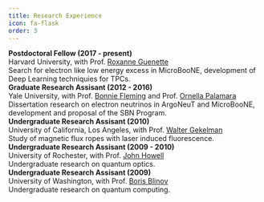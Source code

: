 ```yaml
---
title: Research Experience
icon: fa-flask
order: 3
---
```


<!-- <a href="#" class="image featured"><img src="assets/images/pic08.jpg" alt="" /></a> -->
<div style="font-weight: bold"> Postdoctoral Fellow (2017 - present) </div>
Harvard University, with Prof. <a href="https://www.physics.harvard.edu/people/facpages/guenette">Roxanne Guenette </a> <br>
Search for electron like low energy excess in MicroBooNE, development of
Deep Learning techniquies for TPCs.

<div style="font-weight: bold"> Graduate Research Assisant (2012 - 2016) </div>
Yale University, with Prof. <a href="https://physics.yale.edu/people/bonnie-fleming">Bonnie Fleming</a> and Prof. <a href="https://physics.yale.edu/people/ornella-palamara">Ornella Palamara </a> <br>
Dissertation research on electron neutrinos in ArgoNeuT and MicroBooNE,
development and proposal of the SBN Program.

<div style="font-weight: bold"> Undergraduate Research Assisant (2010) </div>
University of California, Los Angeles, with Prof. <a href="http://www.pa.ucla.edu/directory/walter-gekelman">Walter Gekelman</a> <br>
Study of magnetic flux ropes with laser induced fluorescence.

<div style="font-weight: bold"> Undergraduate Research Assisant (2009 - 2010) </div>
University of Rochester, with Prof. <a href='http://www.pas.rochester.edu/~jhgroup/'>John Howell</a> <br>
Undergraduate research on quantum optics.

<div style="font-weight: bold"> Undergraduate Research Assisant (2009) </div>
University of Washington, with Prof. <a href="https://depts.washington.edu/qcomp/">Boris Blinov</a> <br>
Undergraduate research on quantum computing.
